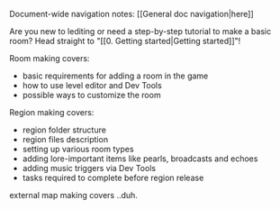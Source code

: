 Document-wide navigation notes: [[General doc navigation|here]]

Are you new to lediting or need a step-by-step tutorial to make a basic room? Head straight to "[[0. Getting started|Getting started]]"!

Room making covers:
- basic requirements for adding a room in the game
- how to use level editor and Dev Tools
- possible ways to customize the room

Region making covers:
- region folder structure
- region files description
- setting up various room types
- adding lore-important items like pearls, broadcasts and echoes
- adding music triggers via Dev Tools
- tasks required to complete before region release

external map making covers ..duh.